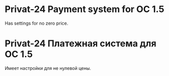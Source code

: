 # Privat-24 Payment system for OC 1.5 
Has settings for no zero price.

# Privat-24 Платежная система для OC 1.5
Имеет настройки для не нулевой цены.
